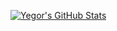 [![Yegor's GitHub Stats](https://github-readme-stats.vercel.app/api?username=Yegor-own&include_all_commits=true&count_private=true&show_icons=true&hide=stars)](https://github.com/Yegor-own)
